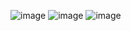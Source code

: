 ![image](https://user-images.githubusercontent.com/62068680/82501779-aca78900-9aaa-11ea-84aa-821f175ae568.png)
![image](https://user-images.githubusercontent.com/62068680/82501802-b5985a80-9aaa-11ea-95db-f0327d02768e.png)
![image](https://user-images.githubusercontent.com/62068680/82501822-bdf09580-9aaa-11ea-90d4-38f869cbc360.png)
